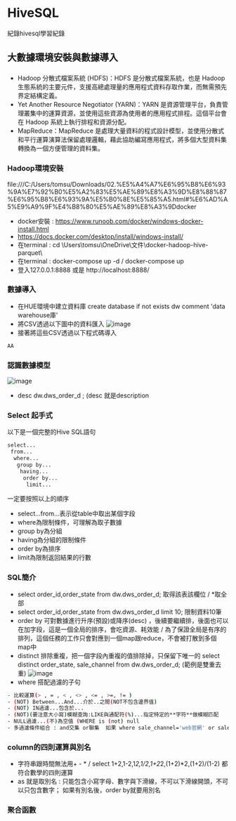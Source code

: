 # HiveSQL
紀錄hivesql學習紀錄

## 大數據環境安裝與數據導入

###
- Hadoop 分散式檔案系統 (HDFS)：HDFS 是分散式檔案系統，也是 Hadoop 生態系統的主要元件，支援高總處理量的應用程式資料存取作業，而無需預先界定結構定義。
- Yet Another Resource Negotiator (YARN)：YARN 是資源管理平台，負責管理叢集中的運算資源，並使用這些資源為使用者的應用程式排程。這個平台會在 Hadoop 系統上執行排程和資源分配。
- MapReduce：MapReduce 是處理大量資料的程式設計模型，並使用分散式和平行運算演算法保留處理邏輯，藉此協助編寫應用程式，將多個大型資料集轉換為一個方便管理的資料集。

### Hadoop環境安裝
file:///C:/Users/tomsu/Downloads/02.%E5%A4%A7%E6%95%B8%E6%93%9A%E7%92%B0%E5%A2%83%E5%AE%89%E8%A3%9D%E8%88%87%E6%95%B8%E6%93%9A%E5%B0%8E%E5%85%A5.html#%E6%AD%A5%E9%A9%9F%E4%B8%80%E5%AE%89%E8%A3%9Ddocker
- docker安裝 : https://www.runoob.com/docker/windows-docker-install.html
-  https://docs.docker.com/desktop/install/windows-install/
-  在terminal : cd \Users\tomsu\OneDrive\文件\docker-hadoop-hive-parquet\
- 在terminal : docker-compose up -d  /  docker-compose up
- 登入127.0.0.1:8888 或是 http://localhost:8888/

### 數據導入
- 在HUE環境中建立資料庫 create database if not exists dw comment 'data warehouse庫'
- 將CSV透過以下圖中的資料匯入
 ![image](https://github.com/Tomalison/HiveSQL/assets/96727036/4d46e496-7eed-44cb-8b3e-e80ef7b206b7)
- 接著將這些CSV透過以下程式碼導入

``` sh
AA
```

### 認識數據模型
![image](https://github.com/Tomalison/HiveSQL/assets/96727036/09c11c46-a1b0-4379-9fc5-d55ace509573)

- desc dw.dws_order_d ;  (desc 就是description

### Select 起手式
以下是一個完整的Hive SQL語句
``` sh
select...
 from...
  where...
   group by...
    having...
     order by...
      limit...
```
一定要按照以上的順序
- select...from...表示從table中取出某個字段
- where為限制條件，可理解為取子數據
- group by為分組
- having為分組的限制條件
- order by為排序
- limit為限制返回結果的行數

### SQL簡介
- select order_id,order_state from dw.dws_order_d; 取得該表該欄位 / *取全部
- select order_id,order_state from dw.dws_order_d  limit 10; 限制資料10筆
- order by 可對數據進行升序(預設)或降序(desc) ，後續要繼續排，後面也可以在加字段，這是一個全局的排序，會吃資源、耗效能 / 為了保證全局是有序的排列，這個任務的工作只會對應到一個map跟reduce，不會被打散到多個map中
- distinct 排除重複，把一個字段內重複的值排除掉，只保留下唯一的 select distinct order_state, sale_channel from dw.dws_order_d; (範例是雙重去重)
  ![image](https://github.com/Tomalison/HiveSQL/assets/96727036/01f51efd-c813-493f-8c45-8be712b4055a)
- where 搭配過濾的子句
``` sh
- 比較運算(> , = , < , <> , <= , >=, != )
- (NOT) Between...And...介於..之間(NOT不包含邊界值)
- (NOT) IN過濾...包含於...
- (NOT)(要注意大小寫)模糊查詢:LIKE與通配符(%)...指定特定的**字符**做模糊匹配
- NULL過濾...(不)為空值 (WHERE is (not) null
- 多過濾條件組合 : and交集 or聯集  如果 where sale_channel='web官網' or sale_channel='移動端官網' and order_state=5 ，這樣的查詢and為一組，先看and才是or
```
### column的四則運算與別名
- 字符串跟時間無法用+ - * /  select 1+2,1-2,1*2,1/2,1+2*2,(1+2)*2,(1+2)/(1-2) 都符合數學的四則運算
- as 就是取別名 : 只能包含小寫字母、數字與下滑線，不可以下滑線開頭，不可以只包含數字； 如果有別名後，order by就要用別名

### 聚合函數
